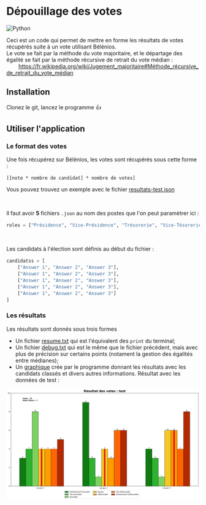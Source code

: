 # Dépouillage des votes

<span>
<img alt="Python" src="https://img.shields.io/badge/Python-3776AB?style=for-the-badge&logo=python&logoColor=white">
</span>


Ceci est un code qui permet de mettre en forme les résultats de votes récupérés suite à un vote utilisant Bélénios. <br />
Le vote se fait par la méthode du vote majoritaire, et le départage des égalité se fait par la méthode récursive de retrait du vote médian : <br />
&nbsp;&nbsp;&nbsp;&nbsp;&nbsp;&nbsp;&nbsp;&nbsp;https://fr.wikipedia.org/wiki/Jugement_majoritaire#Méthode_récursive_de_retrait_du_vote_médian


## Installation

Clonez le git, lancez le programme :+1:

## Utiliser l'application

### Le format des votes

Une fois récupérez sur Bélénios, les votes sont récupérés sous cette forme :
```
[[note * nombre de candidat] * nombre de votes]
```
Vous pouvez trouvez un exemple avec le fichier [resultats-test.json](./resultats-test.json)

<br />

Il faut avoir <b>5</b> fichiers `.json` au nom des postes que l'on peut paramètrer ici :
```python
roles = ["Présidence", "Vice-Présidence", "Trésorerie", "Vice-Tésorerie", "Secrétariat"]
```

<br />

Les candidats à l'élection sont définis au début du fichier :
```python
candidatss = [
    ["Answer 1", "Answer 2", "Answer 3"],
    ["Answer 1", "Answer 2", "Answer 3"],
    ["Answer 1", "Answer 2", "Answer 3"],
    ["Answer 1", "Answer 2", "Answer 3"],
    ["Answer 1", "Answer 2", "Answer 3"]
]
```


### Les résultats

Les résultats sont donnés sous trois formes

- Un fichier [resume.txt](./resume.txt) qui est l'équivalent des `print` du terminal;
- Un fichier [debug.txt](./debug.txt) qui est le même  que le fichier précédent, mais avec plus de précision sur certains points (notament la gestion des égalités entre médianes);
- Un [graphique](./test.png) crée par le programme donnant les résultats avec les candidats classés et divers autres informations. Résultat avec les données de test :

![test.png](./test.png "Résultat des votes")